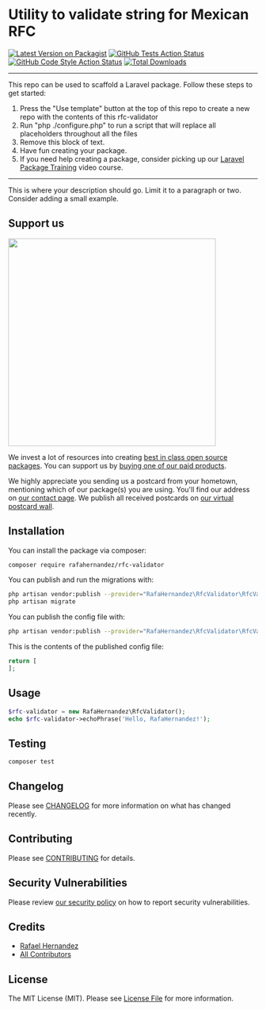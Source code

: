 # Utility to validate string for Mexican RFC

[![Latest Version on Packagist](https://img.shields.io/packagist/v/rafahernandez/rfc-validator.svg?style=flat-square)](https://packagist.org/packages/rafahernandez/rfc-validator)
[![GitHub Tests Action Status](https://img.shields.io/github/workflow/status/rafahernandez/rfc-validator/run-tests?label=tests)](https://github.com/rafahernandez/rfc-validator/actions?query=workflow%3Arun-tests+branch%3Amain)
[![GitHub Code Style Action Status](https://img.shields.io/github/workflow/status/rafahernandez/rfc-validator/Check%20&%20fix%20styling?label=code%20style)](https://github.com/rafahernandez/rfc-validator/actions?query=workflow%3A"Check+%26+fix+styling"+branch%3Amain)
[![Total Downloads](https://img.shields.io/packagist/dt/rafahernandez/rfc-validator.svg?style=flat-square)](https://packagist.org/packages/rafahernandez/rfc-validator)

---
This repo can be used to scaffold a Laravel package. Follow these steps to get started:

1. Press the "Use template" button at the top of this repo to create a new repo with the contents of this rfc-validator
2. Run "php ./configure.php" to run a script that will replace all placeholders throughout all the files
3. Remove this block of text.
4. Have fun creating your package.
5. If you need help creating a package, consider picking up our <a href="https://laravelpackage.training">Laravel Package Training</a> video course.
---

This is where your description should go. Limit it to a paragraph or two. Consider adding a small example.

## Support us

[<img src="https://github-ads.s3.eu-central-1.amazonaws.com/rfc-validator.jpg?t=1" width="419px" />](https://spatie.be/github-ad-click/rfc-validator)

We invest a lot of resources into creating [best in class open source packages](https://spatie.be/open-source). You can support us by [buying one of our paid products](https://spatie.be/open-source/support-us).

We highly appreciate you sending us a postcard from your hometown, mentioning which of our package(s) you are using. You'll find our address on [our contact page](https://spatie.be/about-us). We publish all received postcards on [our virtual postcard wall](https://spatie.be/open-source/postcards).

## Installation

You can install the package via composer:

```bash
composer require rafahernandez/rfc-validator
```

You can publish and run the migrations with:

```bash
php artisan vendor:publish --provider="RafaHernandez\RfcValidator\RfcValidatorServiceProvider" --tag="rfc-validator-migrations"
php artisan migrate
```

You can publish the config file with:
```bash
php artisan vendor:publish --provider="RafaHernandez\RfcValidator\RfcValidatorServiceProvider" --tag="rfc-validator-config"
```

This is the contents of the published config file:

```php
return [
];
```

## Usage

```php
$rfc-validator = new RafaHernandez\RfcValidator();
echo $rfc-validator->echoPhrase('Hello, RafaHernandez!');
```

## Testing

```bash
composer test
```

## Changelog

Please see [CHANGELOG](CHANGELOG.md) for more information on what has changed recently.

## Contributing

Please see [CONTRIBUTING](.github/CONTRIBUTING.md) for details.

## Security Vulnerabilities

Please review [our security policy](../../security/policy) on how to report security vulnerabilities.

## Credits

- [Rafael Hernandez](https://github.com/rafahernandez)
- [All Contributors](../../contributors)

## License

The MIT License (MIT). Please see [License File](LICENSE.md) for more information.
